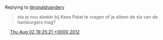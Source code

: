 Replying to [@ronaldvanderv](https://twitter.com/@ronaldvanderv/status/231087366012551168)

> sta je nou alwéér bij Kees Patat te vragen of je alleen de sla van de hamburgers mag?

<img src="../../media/tweet.ico" width="12" /> [Thu Aug 02 19:25:21 +0000 2012](https://twitter.com/DromerDenker/status/231108444168531968)